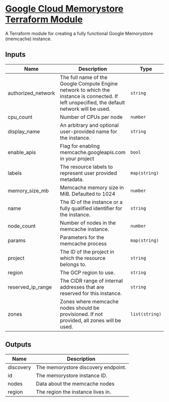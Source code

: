 # [Google Cloud Memorystore Terraform Module](https://registry.terraform.io/modules/terraform-google-modules/memorystore/google/)

A Terraform module for creating a fully functional Google Memorystore (memcache) instance.

<!-- BEGINNING OF PRE-COMMIT-TERRAFORM DOCS HOOK -->
## Inputs

| Name | Description | Type | Default | Required |
|------|-------------|------|---------|:--------:|
| authorized\_network | The full name of the Google Compute Engine network to which the instance is connected. If left unspecified, the default network will be used. | `string` | `null` | no |
| cpu\_count | Number of CPUs per node | `number` | `1` | no |
| display\_name | An arbitrary and optional user-provided name for the instance. | `string` | `null` | no |
| enable\_apis | Flag for enabling memcache.googleapis.com in your project | `bool` | `true` | no |
| labels | The resource labels to represent user provided metadata. | `map(string)` | `{}` | no |
| memory\_size\_mb | Memcache memory size in MiB. Defaulted to 1024 | `number` | `1024` | no |
| name | The ID of the instance or a fully qualified identifier for the instance. | `string` | n/a | yes |
| node\_count | Number of nodes in the memcache instance. | `number` | `1` | no |
| params | Parameters for the memcache process | `map(string)` | `null` | no |
| project | The ID of the project in which the resource belongs to. | `string` | n/a | yes |
| region | The GCP region to use. | `string` | n/a | yes |
| reserved\_ip\_range | The CIDR range of internal addresses that are reserved for this instance. | `string` | `null` | no |
| zones | Zones where memcache nodes should be provisioned. If not provided, all zones will be used. | `list(string)` | `null` | no |

## Outputs

| Name | Description |
|------|-------------|
| discovery | The memorystore discovery endpoint. |
| id | The memorystore instance ID. |
| nodes | Data about the memcache nodes |
| region | The region the instance lives in. |

<!-- END OF PRE-COMMIT-TERRAFORM DOCS HOOK -->
